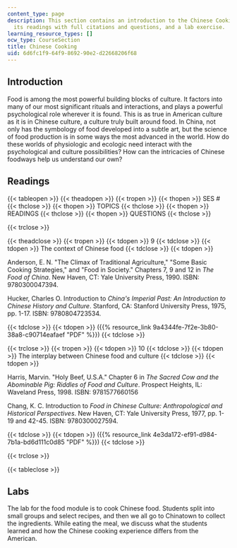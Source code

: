```yaml
---
content_type: page
description: This section contains an introduction to the Chinese Cooking module,
  its readings with full citations and questions, and a lab exercise.
learning_resource_types: []
ocw_type: CourseSection
title: Chinese Cooking
uid: 6d6fc1f9-64f9-8692-90e2-d22668206f68
---
```


Introduction
------------

Food is among the most powerful building blocks of culture. It factors into many of our most significant rituals and interactions, and plays a powerful psychological role wherever it is found. This is as true in American culture as it is in Chinese culture, a culture truly built around food. In China, not only has the symbology of food developed into a subtle art, but the science of food production is in some ways the most advanced in the world. How do these worlds of physiologic and ecologic need interact with the psychological and culture possibilities? How can the intricacies of Chinese foodways help us understand our own?

Readings
--------

{{< tableopen >}}
{{< theadopen >}}
{{< tropen >}}
{{< thopen >}}
SES #
{{< thclose >}}
{{< thopen >}}
TOPICS
{{< thclose >}}
{{< thopen >}}
READINGS
{{< thclose >}}
{{< thopen >}}
QUESTIONS
{{< thclose >}}

{{< trclose >}}

{{< theadclose >}}
{{< tropen >}}
{{< tdopen >}}
9
{{< tdclose >}}
{{< tdopen >}}
The context of Chinese food
{{< tdclose >}}
{{< tdopen >}}


Anderson, E. N. "The Climax of Traditional Agriculture," "Some Basic Cooking Strategies," and "Food in Society." Chapters 7, 9 and 12 in _The Food of China_. New Haven, CT: Yale University Press, 1990. ISBN: 9780300047394.

Hucker, Charles O. Introduction to _China's Imperial Past: An Introduction to Chinese History and Culture_. Stanford, CA: Stanford University Press, 1975, pp. 1-17. ISBN: 9780804723534.


{{< tdclose >}}
{{< tdopen >}}
({{% resource_link 9a4344fe-7f2e-3b80-38a8-c90714eafaef "PDF" %}})
{{< tdclose >}}

{{< trclose >}}
{{< tropen >}}
{{< tdopen >}}
10
{{< tdclose >}}
{{< tdopen >}}
The interplay between Chinese food and culture
{{< tdclose >}}
{{< tdopen >}}


Harris, Marvin. "Holy Beef, U.S.A." Chapter 6 in _The Sacred Cow and the Abominable Pig: Riddles of Food and Culture_. Prospect Heights, IL: Waveland Press, 1998. ISBN: 9781577660156

Chang, K. C. Introduction to _Food in Chinese Culture: Anthropological and Historical Perspectives_. New Haven, CT: Yale University Press, 1977, pp. 1-19 and 42-45. ISBN: 9780300027594.


{{< tdclose >}}
{{< tdopen >}}
({{% resource_link 4e3da172-ef91-d984-7b1a-bd6d111c0d85 "PDF" %}})
{{< tdclose >}}

{{< trclose >}}

{{< tableclose >}}

Labs
----

The lab for the food module is to cook Chinese food. Students split into small groups and select recipes, and then we all go to Chinatown to collect the ingredients. While eating the meal, we discuss what the students learned and how the Chinese cooking experience differs from the American.